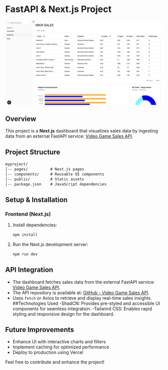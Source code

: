 # FastAPI & Next.js Project
![dashboard](public/thumbnail.png)

## Overview
This project is a **Next.js** dashboard that visualizes sales data by ingesting data from an external FastAPI service: [Video Game Sales API](https://github.com/jabercrombia/video-game-sales-api).

## Project Structure
```
myproject/
│-- pages/          # Next.js pages
│-- components/     # Reusable UI components
│-- public/         # Static assets
│-- package.json    # JavaScript dependencies
```

## Setup & Installation
### Frontend (Next.js)
1. Install dependencies:
   ```sh
   npm install
   ```
2. Run the Next.js development server:
   ```sh
   npm run dev
   ```

## API Integration
- The dashboard fetches sales data from the external FastAPI service: [Video Game Sales API](https://github.com/jabercrombia/video-game-sales-api).
- The API repository is available at: [GitHub - Video Game Sales API](https://github.com/jabercrombia/video-game-sales-api).
- Uses `fetch` or Axios to retrieve and display real-time sales insights.
##Technologies Used
-ShadCN: Provides pre-styled and accessible UI components for seamless integration.
-Tailwind CSS: Enables rapid styling and responsive design for the dashboard.

## Future Improvements
- Enhance UI with interactive charts and filters
- Implement caching for optimized performance
- Deploy to production using Vercel

Feel free to contribute and enhance the project!

